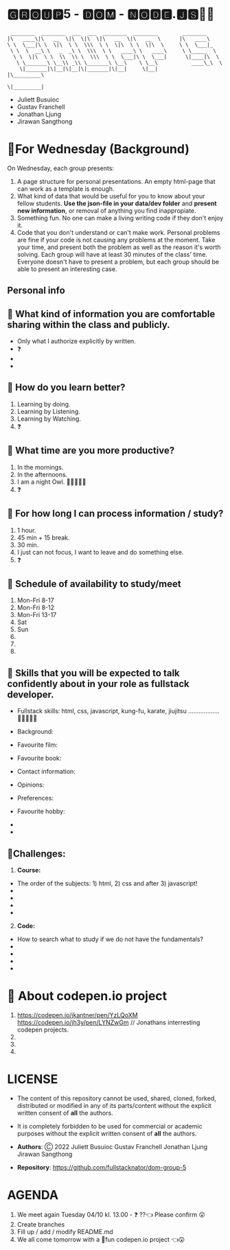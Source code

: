 # 🅶🆁🅾🆄🅿5 - 🅳🅾🅼 - 🅽🅾🅳🅴.🅹🆂🤯🤯

```
 ________  ________  ___  ___  ________  ________        ________
|\   ____\|\   __  \|\  \|\  \|\   __  \|\   __  \      |\   ____\
\ \  \___|\ \  \|\  \ \  \\\  \ \  \|\  \ \  \|\  \     \ \  \___|_
 \ \  \  __\ \   _  _\ \  \\\  \ \   ____\ \   ____\     \ \_____  \
  \ \  \|\  \ \  \\  \\ \  \\\  \ \  \___|\ \  \___|      \|____|\  \
   \ \_______\ \__\\ _\\ \_______\ \__\    \ \__\           ____\_\  \
    \|_______|\|__|\|__|\|_______|\|__|     \|__|          |\_________\
                                                           \|_________|
```

- Juliett Busuioc
- Gustav Franchell
- Jonathan Ljung
- Jirawan Sangthong

# 🔆For Wednesday (Background)

On Wednesday, each group presents:

1. A page structure for personal presentations. An empty html-page that can work
   as a template is enough.
2. What kind of data that would be useful for you to know about your fellow
   students. **Use the json-file in your data/dev folder** and **present new information**,
   or removal of anything you find inappropiate.
3. Something fun. No one can make a living writing code if they don't enjoy it.
4. Code that you don't understand or can't make work. Personal problems are fine
   if your code is not causing any problems at the moment. Take your time, and
   present both the problem as well as the reason it's worth solving. Each group will
   have at least 30 minutes of the class' time. Everyone doesn't have to present a
   problem, but each group should be able to present an interesting case.

## Personal info

## 🔆 What kind of information you are comfortable sharing within the class and publicly.

- Only what I authorize explicitly by written.
- ❓
-
-

## 🔆 How do you learn better?

1. Learning by doing.
2. Learning by Listening.
3. Learning by Watching.
4. ❓

## 🔆 What time are you more productive?

1. In the mornings.
2. In the afternoons.
3. I am a night Owl. 🐱‍👤🦇🐱‍💻
4. ❓

## 🔆 For how long I can process information / study?

1. 1 hour.
2. 45 min + 15 break.
3. 30 min.
4. I just can not focus, I want to leave and do something else.
5. ❓

## 🔆 Schedule of availability to study/meet

1. Mon-Fri 8-17
2. Mon-Fri 8-12
3. Mon-Fri 13-17
4. Sat
5. Sun
6.
7.
8.

## 🔆 Skills that you will be expected to talk confidently about in your role as fullstack developer.

- Fullstack skills: html, css, javascript, kung-fu, karate, jiujitsu ..................🐱‍🚀🤯🐱‍👓

- Background:

- Favourite film:

- Favourite book:

- Contact information:

- Opinions:

- Preferences:

- Favourite hobby:
-
-

## 🔆Challenges:

1. **Course:**

- The order of the subjects: 1) html, 2) css and after 3) javascript!
-
-
-
-

2. **Code:**

- How to search what to study if we do not have the fundamentals?
-
-
-
-

# 🔆 About codepen.io project

1. https://codepen.io/jkantner/pen/YzLQoXM https://codepen.io/jh3y/pen/LYNZwGm // Jonathans interresting codepen projects.
2. 
3.
4.

# LICENSE

- The content of this repository cannot be used, shared, cloned, forked, distributed or modified in any of its parts/content without the explicit written consent of **all** the authors.
- It is completely forbidden to be used for commercial or academic purposes without the explicit written consent of **all** the authors.

- **Authors**:
  Ⓒ 2022
  Juliett Busuioc
  Gustav Franchell
  Jonathan Ljung
  Jirawan Sangthong

- **Repository**:
  https://github.com/fullstacknator/dom-group-5

# AGENDA

1. We meet again
   Tuesday 04/10 kl. 13.00 - ❓ ??👈 Please confirm 😲
2. Create branches
3. Fill up / add / modify README.md
4. We all come tomorrow with a 🥳fun codepen.io project 👈😲
